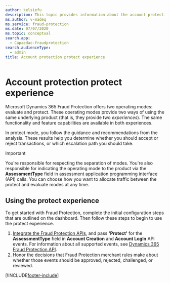 ```yaml
---
author: kelsiefu
description: This topic provides information about the account protection experience in Microsoft Dynamics 365 Fraud Protection.
ms.author: v-madeq
ms.service: fraud-protection
ms.date: 07/07/2020
ms.topic: conceptual
search.app: 
  - Capaedac-fraudprotection
search.audienceType:
  - admin
title: Account protection protect experience
---
```


# Account protection protect experience

Microsoft Dynamics 365 Fraud Protection offers two operating modes: evaluate and protect. These operating modes provide two ways of using the same underlying product (that is, they provide two *experiences*). The same functionality and feature capabilities are available in both experiences.

In protect mode, you follow the guidance and recommendations from the analysis. These results help you determine whether you should accept or reject transactions, or which escalation path you should take.

> [!IMPORTANT]
> You're responsible for respecting the separation of modes. You're also responsible for indicating the operating mode to the product via the **AssessmentType** field in assessment application programming interface (API) calls. You can choose how you want to allocate traffic between the protect and evaluate modes at any time.

## Using the protect experience

To get started with Fraud Protection, complete the initial configuration steps that are outlined on the dashboard. Then follow these steps to begin to use the protect experience.

1. [Integrate the Fraud Protection APIs](integrate-ap-api.md), and pass **'Protect'** for the **AssessmentType** field in **Account Creation** and **Account LogIn** API events. For information about all supported events, see [Dynamics 365 Fraud Protection API](https://go.microsoft.com/fwlink/?linkid=2084942).
2. Honor the decisions that Fraud Protection merchant rules make about whether those events should be approved, rejected, challenged, or reviewed.


[!INCLUDE[footer-include](includes/footer-banner.md)]
